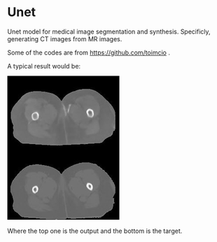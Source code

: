 # Unet
Unet model for medical image segmentation and synthesis. Specificly, generating CT images from MR images.

Some of the codes are from https://github.com/toimcio .

A typical result would be:

![Alt text](./results/out107.jpg)

Where the top one is the output and the bottom is the target.

